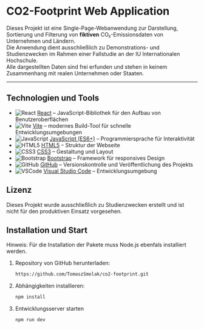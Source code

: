 # CO2-Footprint Web Application

Dieses Projekt ist eine Single-Page-Webanwendung zur Darstellung, Sortierung und Filterung von **fiktiven** CO₂-Emissionsdaten von Unternehmen und Ländern.  
Die Anwendung dient ausschließlich zu Demonstrations- und Studienzwecken im Rahmen einer Fallstudie an der IU Internationalen Hochschule.  
Alle dargestellten Daten sind frei erfunden und stehen in keinem Zusammenhang mit realen Unternehmen oder Staaten.

---

## Technologien und Tools

- ![React](https://img.shields.io/badge/React-20232A?style=flat&logo=react&logoColor=61DAFB) [React](https://react.dev/) – JavaScript-Bibliothek für den Aufbau von Benutzeroberflächen  
- ![Vite](https://img.shields.io/badge/Vite-646CFF?style=flat&logo=vite&logoColor=FFD62E) [Vite](https://vitejs.dev/) – modernes Build-Tool für schnelle Entwicklungsumgebungen  
- ![JavaScript](https://img.shields.io/badge/JavaScript-323330?style=flat&logo=javascript&logoColor=F7DF1E) [JavaScript (ES6+)](https://developer.mozilla.org/en-US/docs/Web/JavaScript) – Programmiersprache für Interaktivität  
- ![HTML5](https://img.shields.io/badge/HTML5-E34F26?style=flat&logo=html5&logoColor=white) [HTML5](https://developer.mozilla.org/en-US/docs/Web/HTML) – Struktur der Webseite  
- ![CSS3](https://img.shields.io/badge/CSS3-1572B6?style=flat&logo=css3&logoColor=white) [CSS3](https://developer.mozilla.org/en-US/docs/Web/CSS) – Gestaltung und Layout  
- ![Bootstrap](https://img.shields.io/badge/Bootstrap-563D7C?style=flat&logo=bootstrap&logoColor=white) [Bootstrap](https://getbootstrap.com/) – Framework für responsives Design  
- ![GitHub](https://img.shields.io/badge/GitHub-181717?style=flat&logo=github&logoColor=white) [GitHub](https://github.com/) – Versionskontrolle und Veröffentlichung des Projekts  
- ![VSCode](https://img.shields.io/badge/VS_Code-0078D4?style=flat&logo=visual-studio-code&logoColor=white) [Visual Studio Code](https://code.visualstudio.com/) – Entwicklungsumgebung  

## Lizenz
Dieses Projekt wurde ausschließlich zu Studienzwecken erstellt und ist nicht für den produktiven Einsatz vorgesehen.

## Installation und Start
Hinweis: Für die Installation der Pakete muss Node.js ebenfals installiert werden.

1. Repository von GitHub herunterladen:
   ```bash
   https://github.com/TomaszSmolak/co2-footprint.git
2. Abhängigkeiten installieren:
   ```bash
   npm install
3. Entwicklungsserver starten
   ```bash
   npm run dev
<!--
## Screenshot
![Startseite der Anwendung](./assets/screenshot.png)
-->

